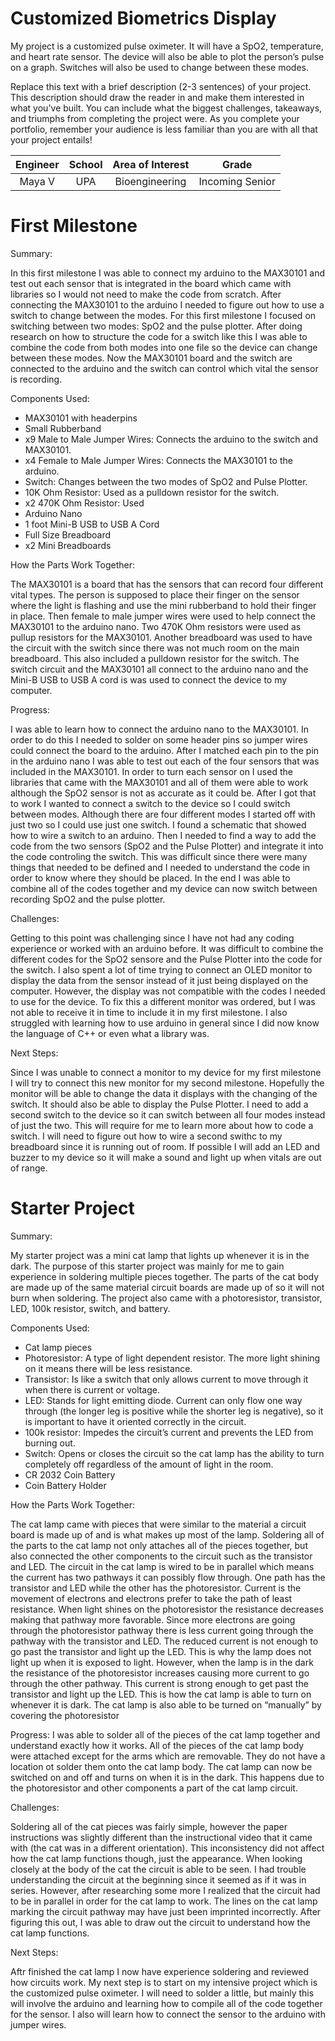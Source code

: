 # Customized Biometrics Display

My project is a customized pulse oximeter.  It will have a SpO2, temperature, and heart rate sensor.  The device will also be able to plot the person’s pulse on a graph.  Switches will also be used to change between these modes.  

Replace this text with a brief description (2-3 sentences) of your project. This description should draw the reader in and make them interested in what you've built. You can include what the biggest challenges, takeaways, and triumphs from completing the project were. As you complete your portfolio, remember your audience is less familiar than you are with all that your project entails!

| **Engineer** | **School** | **Area of Interest** | **Grade** |
|:--:|:--:|:--:|:--:|
| Maya V | UPA | Bioengineering | Incoming Senior

<!--**Replace the BlueStamp logo below with an image of yourself and your completed project. Follow the guide [here](https://tomcam.github.io/least-github-pages/adding-images-github-pages-site.html) if you need help.**

![Headstone Image](logo.svg)

# Final Milestone
For your final milestone, explain the outcome of your project. Key details to include are:
- What you've accomplished since your previous milestone
- What your biggest challenges and triumphs were at BSE
- A summary of key topics you learned about
- What you hope to learn in the future after everything you've learned at BSE

**Don't forget to replace the text below with the embedding for your milestone video. Go to Youtube, click Share -> Embed, and copy and paste the code to replace what's below.**

<iframe width="560" height="315" src="https://www.youtube.com/embed/F7M7imOVGug" title="YouTube video player" frameborder="0" allow="accelerometer; autoplay; clipboard-write; encrypted-media; gyroscope; picture-in-picture; web-share" allowfullscreen></iframe>

# Second Milestone
For your second milestone, explain what you've worked on since your previous milestone. You can highlight:
- Technical details of what you've accomplished and how they contribute to the final goal
- What has been surprising about the project so far
- Previous challenges you faced that you overcame
- What needs to be completed before your final milestone 

**Don't forget to replace the text below with the embedding for your milestone video. Go to Youtube, click Share -> Embed, and copy and paste the code to replace what's below.**

<iframe width="560" height="315" src="https://www.youtube.com/embed/y3VAmNlER5Y" title="YouTube video player" frameborder="0" allow="accelerometer; autoplay; clipboard-write; encrypted-media; gyroscope; picture-in-picture; web-share" allowfullscreen></iframe> -->

# First Milestone
<!-- Add video here -->

Summary:

In this first milestone I was able to connect my arduino to the MAX30101 and test out each sensor that is integrated in the board which came with libraries so I would not need to make the code from scratch.   After connecting the MAX30101 to the arduino I needed to figure out how to use a switch to change between the modes.  For this first milestone I focused on switching between two modes: SpO2 and the pulse plotter.  After doing research on how to structure the code for a switch like this I was able to combine the code from both modes into one file so the device can change between these modes.  Now the MAX30101 board and the switch are connected to the arduino and the switch can control which vital the sensor is recording.

Components Used:

- MAX30101 with headerpins
- Small Rubberband
- x9 Male to Male Jumper Wires: Connects the arduino to the switch and MAX30101.
- x4 Female to Male Jumper Wires: Connects the MAX30101 to the arduino.
- Switch: Changes between the two modes of SpO2 and Pulse Plotter.
- 10K Ohm Resistor: Used as a pulldown resistor for the switch.
- x2 470K Ohm Resistor: Used
- Arduino Nano
- 1 foot Mini-B USB to USB A Cord
- Full Size Breadboard
- x2 Mini Breadboards

How the Parts Work Together:

<!-- check to see why the pullup resistor was used-->
The MAX30101 is a board that has the sensors that can record four different vital types.  The person is supposed to place their finger on the sensor where the light is flashing and use the mini rubberband to hold their finger in place.  Then female to male jumper wires were used to help connect the MAX30101 to the arduino nano.  Two 470K Ohm resistors were used as pullup resistors for the MAX30101.  Another breadboard was used to have the circuit with the switch since there was not much room on the main breadboard.  This also included a pulldown resistor for the switch.  The switch circuit and the MAX30101 all connect to the arduino nano and the Mini-B USB to USB A cord is was used to connect the device to my computer.

<!-- include link to website with the schematic for how to wire a button/switch on arduino-->

Progress:

I was able to learn how to connect the arduino nano to the MAX30101.  In order to do this I needed to solder on some header pins so jumper wires could connect the board to the arduino.  After I matched each pin to the pin in the arduino nano I was able to test out each of the four sensors that was included in the MAX30101.  In order to turn each sensor on I used the libraries that came with the MAX30101 and all of them were able to work although the SpO2 sensor is not as accurate as it could be.  After I got that to work I wanted to connect a switch to the device so I could switch between modes.  Although there are four different modes I started off with just two so I could use just one switch.  I found a schematic that showed how to wire a switch to an arduino.  Then I needed to find a way to add the code from the two sensors (SpO2 and the Pulse Plotter) and integrate it into the code controling the switch.  This was difficult since there were many things that needed to be defined and I needed to understand the code in order to know where they should be placed.  In the end I was able to combine all of the codes together and my device can now switch between recording SpO2 and the pulse plotter.

Challenges:

Getting to this point was challenging since I have not had any coding experience or worked with an arduino before.  It was difficult to combine the different codes for the SpO2 sensore and the Pulse Plotter into the code for the switch.  I also spent a lot of time trying to connect an OLED monitor to display the data from the sensor instead of it just being displayed on the computer.  However, the display was not compatible with the codes I needed to use for the device.  To fix this a different monitor was ordered, but I was not able to receive it in time to include it in my first milestone.  I also struggled with learning how to use arduino in general since I did now know the language of C++ or even what a library was.  

Next Steps:

Since I was unable to connect a monitor to my device for my first milestone I will try to connect this new monitor for my second milestone.  Hopefully the monitor will be able to change the data it displays with the changing of the switch.  It should also be able to display the Pulse Plotter.  I need to add a second switch to the device so it can switch between all four modes instead of just the two.  This will require for me to learn more about how to code a switch.  I will  need to figure out how to wire a second swithc to my breadboard since it is running out of room.  If possible I will add an LED and buzzer to my device so it will make a sound and light up when vitals are out of range. 

<!--**Don't forget to replace the text below with the embedding for your milestone video. Go to Youtube, click Share -> Embed, and copy and paste the code to replace what's below.**

<iframe width="560" height="315" src="https://www.youtube.com/embed/CaCazFBhYKs" title="YouTube video player" frameborder="0" allow="accelerometer; autoplay; clipboard-write; encrypted-media; gyroscope; picture-in-picture; web-share" allowfullscreen></iframe> -->

# Starter Project
Summary:

My starter project was a mini cat lamp that lights up whenever it is in the dark.  The purpose of this starter project was mainly for me to gain experience in soldering multiple pieces together.  The parts of the cat body are made up of the same material circuit boards are made up of so it will not burn when soldering.  The project also came with a photoresistor, transistor, LED, 100k resistor, switch, and battery.

Components Used:

- Cat lamp pieces
- Photoresistor: A type of light dependent resistor.  The more light shining on it means there will be less resistance.
- Transistor: Is like a switch that only allows current to move through it when there is current or voltage.
- LED: Stands for light emitting diode.  Current can only flow one way through (the longer leg is positive while the shorter leg is negative), so it is important to have it    oriented correctly in the circuit. 
- 100k resistor: Impedes the circuit’s current and prevents the LED from burning out.
- Switch: Opens or closes the circuit so the cat lamp has the ability to turn completely off regardless of the amount of light in the room.
- CR 2032 Coin Battery
- Coin Battery Holder

How the Parts Work Together:

The cat lamp came with pieces that were similar to the material a circuit board is made up of and is what makes up most of the lamp.  Soldering all of the parts to the cat lamp not only attaches all of the pieces together, but also connected the other components to the circuit such as the transistor and LED. The circuit in the cat lamp is wired to be in parallel which means the current has two pathways it can possibly flow through.  One path has the transistor and LED while the other has the photoresistor.  Current is the movement of electrons and electrons prefer to take the path of least resistance.  When light shines on  the photoresistor the resistance decreases making that pathway more favorable.  Since more electrons are going through the photoresistor pathway there is less current going through the pathway with the transistor and LED.  The reduced current is not enough to go past the transistor and light up the LED.  This is why the lamp does not light up when it is exposed to light.  However, when the lamp is in the dark the resistance of the photoresistor increases causing more current to go through the other pathway.  This current is strong enough to get past the transistor and light up the LED.  This is how the cat lamp is able to turn on whenever it is dark.  The cat lamp is also able to be turned on “manually” by covering the photoresistor

Progress:
I was able to solder all of the pieces of the cat lamp together and understand exactly how it works.  All of the pieces of the cat lamp body were attached except for the arms which are removable.  They do not have a location ot solder them onto the cat lamp body.  The cat lamp can now be switched on and off and turns on when it is in the dark.  This happens due to the photoresistor and other components a part of the cat lamp circuit.

Challenges:

Soldering all of the cat pieces was fairly simple, however the paper instructions was slightly different than the instructional video that it came with (the cat was in a different orientation).  This inconsistency did not affect how the cat lamp functions though, just the appearance.  When looking closely at the body of the cat the circuit is able to be seen.  I had trouble understanding the circuit at the beginning since it seemed as if it was in series.  However, after researching some more I realized that the circuit had to be in parallel in order for the cat lamp to work.  The lines on the cat lamp marking the circuit pathway may have just been imprinted incorrectly.  After figuring this out, I was able to draw out the circuit to understand how the cat lamp functions.  

Next Steps:

Aftr finished the cat lamp I now have experience soldering and reviewed how circuits work.  My next step is to start on my intensive project which is the customized pulse oximeter.  I will need to solder a little, but mainly this will involve the arduino and learning how to compile all of the code together for the sensor.  I also will learn how to connect the sensor to the arduino with jumper wires.

<!--**Don't forget to replace the text below with the embedding for your milestone video. Go to Youtube, click Share -> Embed, and copy and paste the code to replace what's below.**

<iframe width="560" height="315" src="https://www.youtube.com/embed/CaCazFBhYKs" title="YouTube video player" frameborder="0" allow="accelerometer; autoplay; clipboard-write; encrypted-media; gyroscope; picture-in-picture; web-share" allowfullscreen></iframe>

# Schematics 
Here's where you'll put images of your schematics. [Tinkercad](https://www.tinkercad.com/blog/official-guide-to-tinkercad-circuits) and [Fritzing](https://fritzing.org/learning/) are both great resoruces to create professional schematic diagrams, though BSE recommends Tinkercad becuase it can be done easily and for free in the browser. 

# Code
Here's where you'll put your code. The syntax below places it into a block of code. Follow the guide [here]([url](https://www.markdownguide.org/extended-syntax/)) to learn how to customize it to your project needs. 

```c++
void setup() {
  // put your setup code here, to run once:
  Serial.begin(9600);
  Serial.println("Hello World!");
}

void loop() {
  // put your main code here, to run repeatedly:

}
```

# Bill of Materials
Here's where you'll list the parts in your project. To add more rows, just copy and paste the example rows below.
Don't forget to place the link of where to buy each component inside the quotation marks in the corresponding row after href =. Follow the guide [here]([url](https://www.markdownguide.org/extended-syntax/)) to learn how to customize this to your project needs. 

| **Part** | **Note** | **Price** | **Link** |
|:--:|:--:|:--:|:--:|
| Item Name | What the item is used for | $Price | <a href="https://www.amazon.com/Arduino-A000066-ARDUINO-UNO-R3/dp/B008GRTSV6/"> Link </a> |
|:--:|:--:|:--:|:--:|
| Item Name | What the item is used for | $Price | <a href="https://www.amazon.com/Arduino-A000066-ARDUINO-UNO-R3/dp/B008GRTSV6/"> Link </a> |
|:--:|:--:|:--:|:--:|
| Item Name | What the item is used for | $Price | <a href="https://www.amazon.com/Arduino-A000066-ARDUINO-UNO-R3/dp/B008GRTSV6/"> Link </a> |
|:--:|:--:|:--:|:--:|

# Other Resources/Examples
One of the best parts about Github is that you can view how other people set up their own work. Here are some past BSE portfolios that are awesome examples. You can view how they set up their portfolio, and you can view their index.md files to understand how they implemented different portfolio components.
- [Example 1](https://trashytuber.github.io/YimingJiaBlueStamp/)
- [Example 2](https://sviatil0.github.io/Sviatoslav_BSE/)
- [Example 3](https://arneshkumar.github.io/arneshbluestamp/)

To watch the BSE tutorial on how to create a portfolio, click here. -->
